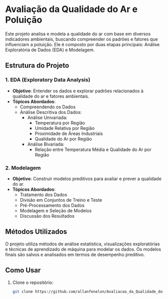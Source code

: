 # Avaliação da Qualidade do Ar e Poluição

Este projeto analisa e modela a qualidade do ar com base em diversos indicadores ambientais, buscando compreender os padrões e fatores que influenciam a poluição. Ele é composto por duas etapas principais: Análise Exploratória de Dados (EDA) e Modelagem.

## Estrutura do Projeto

### 1. EDA (Exploratory Data Analysis)
- **Objetivo**: Entender os dados e explorar padrões relacionados à qualidade do ar e fatores ambientais.
- **Tópicos Abordados**:
  - Compreendendo os Dados
  - Análise Descritiva dos Dados:
    - Análise Univariada:
      - Temperatura por Região
      - Umidade Relativa por Região
      - Proximidade de Áreas Industriais
      - Qualidade do Ar por Região
    - Análise Bivariada:
      - Relação entre Temperatura Média e Qualidade do Ar por Região

### 2. Modelagem
- **Objetivo**: Construir modelos preditivos para avaliar e prever a qualidade do ar.
- **Tópicos Abordados**:
  - Tratamento dos Dados
  - Divisão em Conjuntos de Treino e Teste
  - Pré-Processamento dos Dados
  - Modelagem e Seleção de Modelos
  - Discussão dos Resultados

## Métodos Utilizados
O projeto utiliza métodos de análise estatística, visualizações exploratórias e técnicas de aprendizado de máquina para modelar os dados. Os modelos finais são salvos e analisados em termos de desempenho preditivo.

## Como Usar
1. Clone o repositório:
   ```bash
   git clone https://github.com/allanfenelon/Avaliacao_da_Qualidade_do_Ar_e_Poluicao.git

